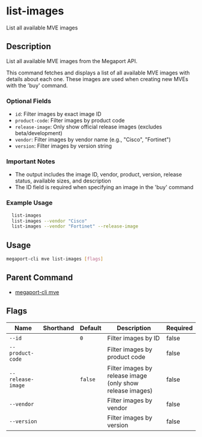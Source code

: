 # list-images

List all available MVE images

## Description

List all available MVE images from the Megaport API.

This command fetches and displays a list of all available MVE images with details about each one. These images are used when creating new MVEs with the 'buy' command.

### Optional Fields
  - `id`: Filter images by exact image ID
  - `product-code`: Filter images by product code
  - `release-image`: Only show official release images (excludes beta/development)
  - `vendor`: Filter images by vendor name (e.g., "Cisco", "Fortinet")
  - `version`: Filter images by version string

### Important Notes
  - The output includes the image ID, vendor, product, version, release status, available sizes, and description
  - The ID field is required when specifying an image in the 'buy' command

### Example Usage

```sh
  list-images
  list-images --vendor "Cisco"
  list-images --vendor "Fortinet" --release-image
```


## Usage

```sh
megaport-cli mve list-images [flags]
```



## Parent Command

* [megaport-cli mve](megaport-cli_mve.md)




## Flags

| Name | Shorthand | Default | Description | Required |
|------|-----------|---------|-------------|----------|
| `--id` |  | `0` | Filter images by ID | false |
| `--product-code` |  |  | Filter images by product code | false |
| `--release-image` |  | `false` | Filter images by release image (only show release images) | false |
| `--vendor` |  |  | Filter images by vendor | false |
| `--version` |  |  | Filter images by version | false |



